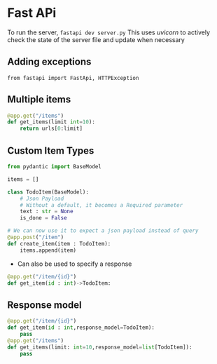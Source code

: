 # Fast APi
To run the server, `fastapi dev server.py`
This uses *uvicorn* to actively check the state of the server file 
and update when necessary

## Adding exceptions
`from fastapi import FastApi, HTTPException`  

## Multiple items
```python
@app.get("/items")
def get_items(limit int=10):
    return urls[0:limit]
```

## Custom Item Types
```python
from pydantic import BaseModel

items = []

class TodoItem(BaseModel):
    # Json Payload
    # Without a default, it becomes a Required parameter
    text : str = None
    is_done = False

# We can now use it to expect a json payload instead of query
@app.post("/item")
def create_item(item : TodoItem):
    items.append(item)
```

-  Can also be used to specify a response

```python
@app.get("/item/{id}")
def get_item(id : int)->TodoItem:
```

## Response model
```python
@app.get("/item/{id}")
def get_item(id : int,response_model=TodoItem):
    pass
@app.get("/items")
def get_items(limit: int=10,response_model=list[TodoItem]):
    pass
```
